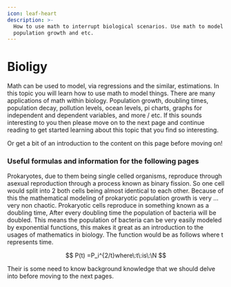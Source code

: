 ```yaml
---
icon: leaf-heart
description: >-
  How to use math to interrupt biological scenarios. Use math to model
  population growth and etc.
---
```


# Bioligy

Math can be used to model, via regressions and the similar, estimations. In this topic you will learn how to use math to model things. There are many applications of math within biology. Population growth, doubling times, population decay, pollution levels, ocean levels, pi charts, graphs for independent and dependent variables, and more / etc. If this sounds interesting to you then please move on to the next page and continue reading to get started learning about this topic that you find so interesting.

Or get a bit of an introduction to the content on this page before moving on!



### Useful formulas and information for the following pages

Prokaryotes, due to them being single celled organisms, reproduce through asexual reproduction through a process known as binary fission. So one cell would split into 2 both cells being almost identical to each other. Because of this the mathematical modeling of prokaryotic population growth is very ... very non chaotic. Prokaryotic cells reproduce in something known as a doubling time, After every doubling time the population of bacteria will be doubled. This means the population of bacteria can be very easily modeled by exponential functions, this makes it great as an introduction to the usages of mathematics in biology. The function would be as follows where t represents time.

$$
P(t) =P_i^{2/t}where\:t\:is\:\N
$$

Their is some need to know background knowledge that we should delve into before moving to the next pages.
